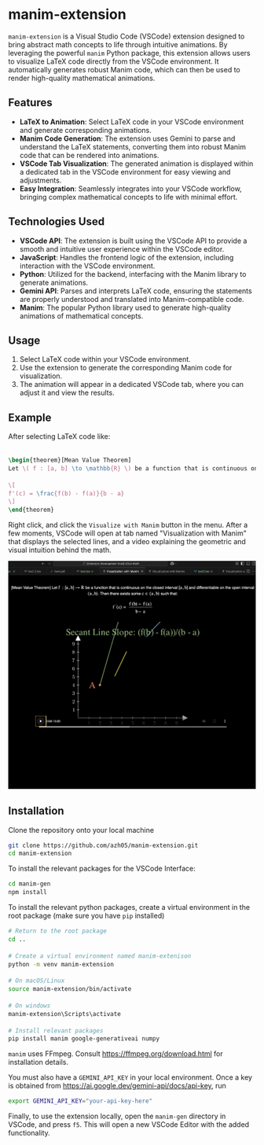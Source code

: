 # manim-extension

`manim-extension` is a Visual Studio Code (VSCode) extension designed to bring abstract math concepts to life through intuitive animations. By leveraging the powerful `manim` Python package, this extension allows users to visualize LaTeX code directly from the VSCode environment. It automatically generates robust Manim code, which can then be used to render high-quality mathematical animations.

## Features
- **LaTeX to Animation**: Select LaTeX code in your VSCode environment and generate corresponding animations.
- **Manim Code Generation**: The extension uses Gemini to parse and understand the LaTeX statements, converting them into robust Manim code that can be rendered into animations.
- **VSCode Tab Visualization**: The generated animation is displayed within a dedicated tab in the VSCode environment for easy viewing and adjustments.
- **Easy Integration**: Seamlessly integrates into your VSCode workflow, bringing complex mathematical concepts to life with minimal effort.

## Technologies Used
- **VSCode API**: The extension is built using the VSCode API to provide a smooth and intuitive user experience within the VSCode editor.
- **JavaScript**: Handles the frontend logic of the extension, including interaction with the VSCode environment.
- **Python**: Utilized for the backend, interfacing with the Manim library to generate animations.
- **Gemini API**: Parses and interprets LaTeX code, ensuring the statements are properly understood and translated into Manim-compatible code.
- **Manim**: The popular Python library used to generate high-quality animations of mathematical concepts.

## Usage

1. Select LaTeX code within your VSCode environment.
2. Use the extension to generate the corresponding Manim code for visualization.
3. The animation will appear in a dedicated VSCode tab, where you can adjust it and view the results.

## Example

After selecting LaTeX code like:

```latex

\begin{theorem}[Mean Value Theorem]
Let \( f : [a, b] \to \mathbb{R} \) be a function that is continuous on the closed interval \([a, b]\) and differentiable on the open interval \((a, b)\). Then there exists some \( c \in (a, b) \) such that:

\[
f'(c) = \frac{f(b) - f(a)}{b - a}
\]
\end{theorem}

```

Right click, and click the `Visualize with Manim` button in the menu. After a few moments, VSCode will open at tab named "Visualization with Manim" that displays the selected lines, and a video explaining the geometric and visual intuition behind the math. 

![Visual Studio Code Tab](tab.png)

## Installation
Clone the repository onto your local machine
```bash
git clone https://github.com/azh05/manim-extension.git
cd manim-extension
```

To install the relevant packages for the VSCode Interface: 

```bash
cd manim-gen
npm install
```

To install the relevant python packages, create a virtual environment in the root package (make sure you have `pip` installed)

```bash
# Return to the root package 
cd .. 

# Create a virtual environment named manim-extenison
python -m venv manim-extension

# On macOS/Linux
source manim-extension/bin/activate

# On windows
manim-extension\Scripts\activate

# Install relevant packages
pip install manim google-generativeai numpy
```

`manim` uses FFmpeg. Consult https://ffmpeg.org/download.html for installation details. 

You must also have a `GEMINI_API_KEY` in your local environment. Once a key is obtained from https://ai.google.dev/gemini-api/docs/api-key, run 
```bash 
export GEMINI_API_KEY="your-api-key-here"
```

Finally, to use the extension locally, open the `manim-gen` directory in VSCode, and press `f5`. This will open a new VSCode Editor with the added functionality. 